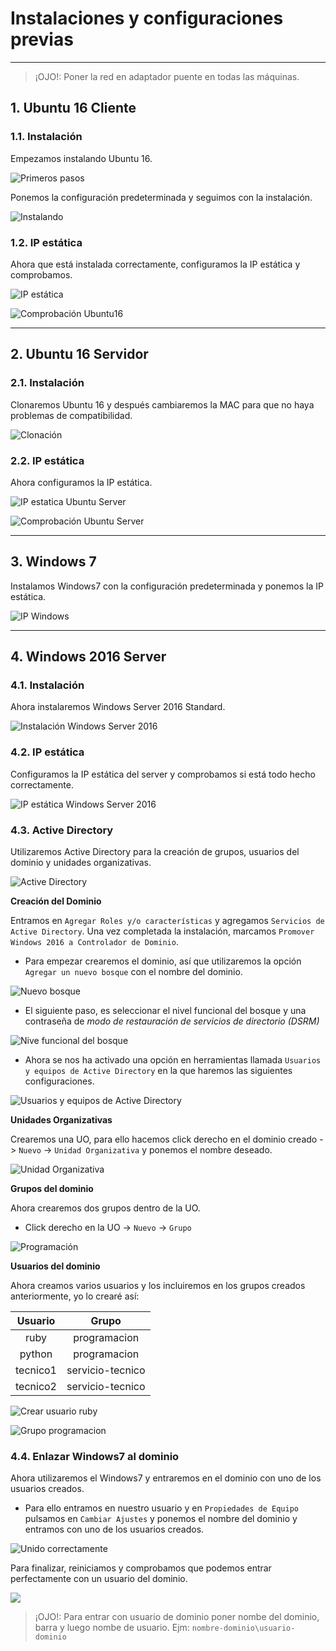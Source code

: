 
# Instalaciones y configuraciones previas

---

> ¡OJO!: Poner la red en adaptador puente en todas las máquinas.

## 1. Ubuntu 16 Cliente

### 1.1. Instalación

Empezamos instalando Ubuntu 16.

![Primeros pasos](./images/inicio.png)

Ponemos la configuración predeterminada y seguimos con la instalación.

![Instalando](./images/instalacion.png)

### 1.2. IP estática

Ahora que está instalada correctamente, configuramos la IP estática y comprobamos.

![IP estática](./images/ip-ubuntu-cliente.png)

![Comprobación Ubuntu16](./images/comp-u16.png)

---

## 2. Ubuntu 16 Servidor

### 2.1. Instalación

Clonaremos Ubuntu 16 y después cambiaremos la MAC para que no haya problemas de compatibilidad.

![Clonación](./images/clonacion.png)

### 2.2. IP estática

Ahora configuramos la IP estática.

![IP estatica Ubuntu Server](./images/ip-ubuntu-server.png)

![Comprobación Ubuntu Server](./images/comp-u16-server.png)

---

## 3. Windows 7

Instalamos Windows7 con la configuración predeterminada y ponemos la IP estática.

![IP Windows](./images/ip-windows7.png)

---

## 4. Windows 2016 Server

### 4.1. Instalación

Ahora instalaremos Windows Server 2016 Standard.

![Instalación Windows Server 2016](./images/inst-ws2016.png)

### 4.2. IP estática

Configuramos la IP estática del server y comprobamos si está todo hecho correctamente.

![IP estática Windows Server 2016](./images/ip-windows2016.png)

### 4.3. Active Directory

Utilizaremos Active Directory para la creación de grupos, usuarios del dominio y unidades organizativas.

![Active Directory](./images/active-directory.png)

**Creación del Dominio**

Entramos en `Agregar Roles y/o características` y agregamos `Servicios de Active Directory`.
Una vez completada la instalación, marcamos `Promover Windows 2016 a Controlador de Dominio`.

* Para empezar crearemos el dominio, así que utilizaremos la opción `Agregar un nuevo bosque` con el nombre del dominio.

![Nuevo bosque](./images/nuevo-bosque.png)

* El siguiente paso, es seleccionar el nivel funcional del bosque y una contraseña de *modo de restauración de servicios de directorio (DSRM)*

![Nive funcional del bosque](./images/nivel-funcional.png)

* Ahora se nos ha activado una opción en herramientas llamada `Usuarios y equipos de Active Directory` en la que haremos las siguientes configuraciones.

![Usuarios y equipos de Active Directory](./images/usuarios-equipos.png)

**Unidades Organizativas**

Crearemos una UO, para ello hacemos click derecho en el dominio creado -> `Nuevo` -> `Unidad Organizativa` y ponemos el nombre deseado.

![Unidad Organizativa](./images/uo.png)

**Grupos del dominio**

Ahora crearemos dos grupos dentro de la UO.
* Click derecho en la UO -> `Nuevo` -> `Grupo`

![Programación](./images/grupo1.png)

**Usuarios del dominio**

Ahora creamos varios usuarios y los incluiremos en los grupos creados anteriormente, yo lo crearé así:

Usuario  |     Grupo        |
:------: | :--------------: |
ruby     | programacion     |
python   | programacion     |
tecnico1 | servicio-tecnico |
tecnico2 | servicio-tecnico |

![Crear usuario ruby](./images/u1.png)

![Grupo programacion](./images/programacion-usuarios.png)

### 4.4. Enlazar Windows7 al dominio

Ahora utilizaremos el Windows7 y entraremos en el dominio con uno de los usuarios creados.

* Para ello entramos en nuestro usuario y en `Propiedades de Equipo` pulsamos en `Cambiar Ajustes` y ponemos el nombre del dominio y entramos con uno de los usuarios creados.

![Unido correctamente](./images/dominio-unido.png)

Para finalizar, reiniciamos y comprobamos que podemos entrar perfectamente con un usuario del dominio.

![](./images/usuario-dominio-w7.png)

> ¡OJO!: Para entrar con usuario de dominio poner nombe del dominio, barra y luego nombe de usuario. Ejm:
`nombre-dominio\usuario-dominio`
